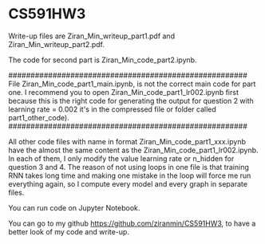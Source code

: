 # CS591HW3

Write-up files are Ziran_Min_writeup_part1.pdf and Ziran_Min_writeup_part2.pdf.

The code for second part is Ziran_Min_code_part2.ipynb.

######################################################
File Ziran_Min_code_part1_main.ipynb, is not the correct main code for part one. I recommend you to open Ziran_Min_code_part1_lr002.ipynb first because this is the right code for generating the output for question 2 with learning rate = 0.002 it's in the compressed file or folder called part1_other_code).
######################################################


All other code files with name in format Ziran_Min_code_part1_xxx.ipynb have the almost the same content as the Ziran_Min_code_part1_lr002.ipynb. In each of them, I only modify the value learning rate or n_hidden for question 3 and 4. The reason of not using loops in one file is that training RNN takes long time and making one mistake in the loop will force me run everything again, so I compute every model and every graph in separate files.

You can run code on Jupyter Notebook.

You can go to my github https://github.com/ziranmin/CS591HW3, to have a better look of my code and write-up.
